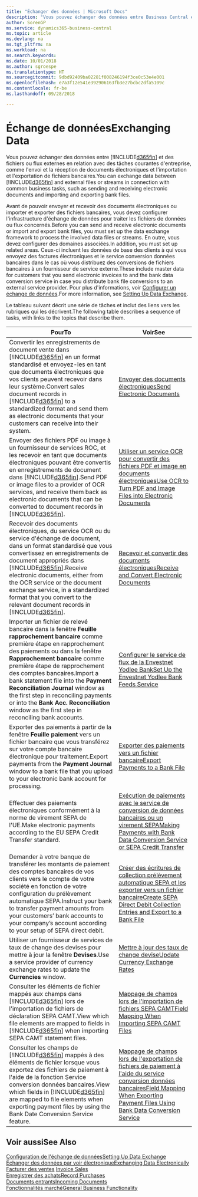 ```yaml
---
title: "Échanger des données | Microsoft Docs"
description: "Vous pouvez échanger des données entre Business Central et des fichiers ou flux externes en relation avec des tâches courantes d'entreprise, comme l'envoi et la réception de documents électroniques et l'importation et l'exportation de fichiers bancaires."
author: SorenGP
ms.service: dynamics365-business-central
ms.topic: article
ms.devlang: na
ms.tgt_pltfrm: na
ms.workload: na
ms.search.keywords: 
ms.date: 10/01/2018
ms.author: sgroespe
ms.translationtype: HT
ms.sourcegitcommit: 9dbd92409ba02281f008246194f3ce0c53e4e001
ms.openlocfilehash: e7a3f12e541e392906163fb3e27bcbc2dfa5109c
ms.contentlocale: fr-be
ms.lasthandoff: 09/28/2018

---
```

# <a name="exchanging-data"></a><span data-ttu-id="14fa5-103">Échange de données</span><span class="sxs-lookup"><span data-stu-id="14fa5-103">Exchanging Data</span></span>
<span data-ttu-id="14fa5-104">Vous pouvez échanger des données entre [!INCLUDE[d365fin](includes/d365fin_md.md)] et des fichiers ou flux externes en relation avec des tâches courantes d'entreprise, comme l'envoi et la réception de documents électroniques et l'importation et l'exportation de fichiers bancaires.</span><span class="sxs-lookup"><span data-stu-id="14fa5-104">You can exchange data between [!INCLUDE[d365fin](includes/d365fin_md.md)] and external files or streams in connection with common business tasks, such as sending and receiving electronic documents and importing and exporting bank files.</span></span>  

<span data-ttu-id="14fa5-105">Avant de pouvoir envoyer et recevoir des documents électroniques ou importer et exporter des fichiers bancaires, vous devez configurer l'infrastructure d'échange de données pour traiter les fichiers de données ou flux concernés.</span><span class="sxs-lookup"><span data-stu-id="14fa5-105">Before you can send and receive electronic documents or import and export bank files, you must set up the data exchange framework to process the involved data files or streams.</span></span> <span data-ttu-id="14fa5-106">En outre, vous devez configurer des domaines associées.</span><span class="sxs-lookup"><span data-stu-id="14fa5-106">In addition, you must set up related areas.</span></span> <span data-ttu-id="14fa5-107">Ceux-ci incluent les données de base des clients à qui vous envoyez des factures électroniques et le service conversion données bancaires dans le cas où vous distribuez des conversions de fichiers bancaires à un fournisseur de service externe.</span><span class="sxs-lookup"><span data-stu-id="14fa5-107">These include master data for customers that you send electronic invoices to and the bank data conversion service in case you distribute bank file conversions to an external service provider.</span></span> <span data-ttu-id="14fa5-108">Pour plus d'informations, voir [Configurer un échange de données](across-set-up-data-exchange.md).</span><span class="sxs-lookup"><span data-stu-id="14fa5-108">For more information, see [Setting Up Data Exchange](across-set-up-data-exchange.md).</span></span>  

 <span data-ttu-id="14fa5-109">Le tableau suivant décrit une série de tâches et inclut des liens vers les rubriques qui les décrivent.</span><span class="sxs-lookup"><span data-stu-id="14fa5-109">The following table describes a sequence of tasks, with links to the topics that describe them.</span></span>  

|<span data-ttu-id="14fa5-110">**Pour**</span><span class="sxs-lookup"><span data-stu-id="14fa5-110">**To**</span></span>|<span data-ttu-id="14fa5-111">**Voir**</span><span class="sxs-lookup"><span data-stu-id="14fa5-111">**See**</span></span>|  
|------------|-------------|  
|<span data-ttu-id="14fa5-112">Convertir les enregistrements de document vente dans [!INCLUDE[d365fin](includes/d365fin_md.md)] en un format standardisé et envoyez\-les en tant que documents électroniques que vos clients peuvent recevoir dans leur système.</span><span class="sxs-lookup"><span data-stu-id="14fa5-112">Convert sales document records in [!INCLUDE[d365fin](includes/d365fin_md.md)] to a standardized format and send them as electronic documents that your customers can receive into their system.</span></span>|[<span data-ttu-id="14fa5-113">Envoyer des documents électroniques</span><span class="sxs-lookup"><span data-stu-id="14fa5-113">Send Electronic Documents</span></span>](sales-how-to-send-electronic-documents.md)|  
|<span data-ttu-id="14fa5-114">Envoyer des fichiers PDF ou image à un fournisseur de services ROC, et les recevoir en tant que documents électroniques pouvant être convertis en enregistrements de document dans [!INCLUDE[d365fin](includes/d365fin_md.md)].</span><span class="sxs-lookup"><span data-stu-id="14fa5-114">Send PDF or image files to a provider of OCR services, and receive them back as electronic documents that can be converted to document records in [!INCLUDE[d365fin](includes/d365fin_md.md)].</span></span>|[<span data-ttu-id="14fa5-115">Utiliser un service OCR pour convertir des fichiers PDF et image en documents électroniques</span><span class="sxs-lookup"><span data-stu-id="14fa5-115">Use OCR to Turn PDF and Image Files into Electronic Documents</span></span>](across-how-use-ocr-pdf-images-files.md)|  
|<span data-ttu-id="14fa5-116">Recevoir des documents électroniques, du service OCR ou du service d'échange de document, dans un format standardisé que vous convertissez en enregistrements de document appropriés dans [!INCLUDE[d365fin](includes/d365fin_md.md)].</span><span class="sxs-lookup"><span data-stu-id="14fa5-116">Receive electronic documents, either from the OCR service or the document exchange service, in a standardized format that you convert to the relevant document records in [!INCLUDE[d365fin](includes/d365fin_md.md)].</span></span>|[<span data-ttu-id="14fa5-117">Recevoir et convertir des documents électroniques</span><span class="sxs-lookup"><span data-stu-id="14fa5-117">Receive and Convert Electronic Documents</span></span>](purchasing-how-to-receive-and-convert-electronic-documents.md)|  
|<span data-ttu-id="14fa5-118">Importer un fichier de relevé bancaire dans la fenêtre **Feuille rapprochement bancaire** comme première étape en rapprochement des paiements ou dans la fenêtre **Rapprochement bancaire** comme première étape de rapprochement des comptes bancaires.</span><span class="sxs-lookup"><span data-stu-id="14fa5-118">Import a bank statement file into the **Payment Reconciliation Journal** window as the first step in reconciling payments or into the **Bank Acc. Reconciliation** window as the first step in reconciling bank accounts.</span></span>|[<span data-ttu-id="14fa5-119">Configurer le service de flux de la Envestnet Yodlee Bank</span><span class="sxs-lookup"><span data-stu-id="14fa5-119">Set Up the Envestnet Yodlee Bank Feeds Service</span></span>](bank-how-setup-bank-statement-service.md)|  
|<span data-ttu-id="14fa5-120">Exporter des paiements à partir de la fenêtre **Feuille paiement** vers un fichier bancaire que vous transférez sur votre compte bancaire électronique pour traitement.</span><span class="sxs-lookup"><span data-stu-id="14fa5-120">Export payments from the **Payment Journal** window to a bank file that you upload to your electronic bank account for processing.</span></span>|[<span data-ttu-id="14fa5-121">Exporter des paiements vers un fichier bancaire</span><span class="sxs-lookup"><span data-stu-id="14fa5-121">Export Payments to a Bank File</span></span>](payables-how-export-payments-bank-file.md)|
|<span data-ttu-id="14fa5-122">Effectuer des paiements électroniques conformément à la norme de virement SEPA de l'UE.</span><span class="sxs-lookup"><span data-stu-id="14fa5-122">Make electronic payments according to the EU SEPA Credit Transfer standard.</span></span>|[<span data-ttu-id="14fa5-123">Exécution de paiements avec le service de conversion de données bancaires ou un virement SEPA</span><span class="sxs-lookup"><span data-stu-id="14fa5-123">Making Payments with Bank Data Conversion Service or SEPA Credit Transfer</span></span>](finance-make-payments-with-bank-data-conversion-service-or-sepa-credit-transfer.md)|  
|<span data-ttu-id="14fa5-124">Demander à votre banque de transférer les montants de paiement des comptes bancaires de vos clients vers le compte de votre société en fonction de votre configuration du prélèvement automatique SEPA.</span><span class="sxs-lookup"><span data-stu-id="14fa5-124">Instruct your bank to transfer payment amounts from your customers’ bank accounts to your company’s account according to your setup of SEPA direct debit.</span></span>|[<span data-ttu-id="14fa5-125">Créer des écritures de collection prélèvement automatique SEPA et les exporter vers un fichier bancaire</span><span class="sxs-lookup"><span data-stu-id="14fa5-125">Create SEPA Direct Debit Collection Entries and Export to a Bank File</span></span>](finance-how-create-sepa-direct-debit-collection-entries-export-bank-file.md)|  
|<span data-ttu-id="14fa5-126">Utiliser un fournisseur de services de taux de change des devises pour mettre à jour la fenêtre **Devises**.</span><span class="sxs-lookup"><span data-stu-id="14fa5-126">Use a service provider of currency exchange rates to update the **Currencies** window.</span></span>|[<span data-ttu-id="14fa5-127">Mettre à jour des taux de change devise</span><span class="sxs-lookup"><span data-stu-id="14fa5-127">Update Currency Exchange Rates</span></span>](finance-how-update-currencies.md)|  
|<span data-ttu-id="14fa5-128">Consulter les éléments de fichier mappés aux champs dans [!INCLUDE[d365fin](includes/d365fin_md.md)] lors de l'importation de fichiers de déclaration SEPA CAMT.</span><span class="sxs-lookup"><span data-stu-id="14fa5-128">View which file elements are mapped to fields in [!INCLUDE[d365fin](includes/d365fin_md.md)] when importing SEPA CAMT statement files.</span></span>|[<span data-ttu-id="14fa5-129">Mappage de champs lors de l'importation de fichiers SEPA CAMT</span><span class="sxs-lookup"><span data-stu-id="14fa5-129">Field Mapping When Importing SEPA CAMT Files</span></span>](across-field-mapping-when-importing-sepa-camt-files.md)|  
|<span data-ttu-id="14fa5-130">Consulter les champs de [!INCLUDE[d365fin](includes/d365fin_md.md)] mappés à des éléments de fichier lorsque vous exportez des fichiers de paiement à l'aide de la fonction Service conversion données bancaires.</span><span class="sxs-lookup"><span data-stu-id="14fa5-130">View which fields in [!INCLUDE[d365fin](includes/d365fin_md.md)] are mapped to file elements when exporting payment files by using the Bank Date Conversion Service feature.</span></span>|[<span data-ttu-id="14fa5-131">Mappage de champs lors de l'exportation de fichiers de paiement à l'aide du service conversion données bancaires</span><span class="sxs-lookup"><span data-stu-id="14fa5-131">Field Mapping When Exporting Payment Files Using Bank Data Conversion Service</span></span>](across-field-mapping-when-exporting-payment-files-using-bank-data-conversion-service.md)|  

## <a name="see-also"></a><span data-ttu-id="14fa5-132">Voir aussi</span><span class="sxs-lookup"><span data-stu-id="14fa5-132">See Also</span></span>  
[<span data-ttu-id="14fa5-133">Configuration de l'échange de données</span><span class="sxs-lookup"><span data-stu-id="14fa5-133">Setting Up Data Exchange</span></span>](across-set-up-data-exchange.md)  
[<span data-ttu-id="14fa5-134">Échanger des données par voir électronique</span><span class="sxs-lookup"><span data-stu-id="14fa5-134">Exchanging Data Electronically</span></span>](across-data-exchange.md)  
<span data-ttu-id="14fa5-135">[Facturer des ventes](sales-how-invoice-sales.md) </span><span class="sxs-lookup"><span data-stu-id="14fa5-135">[Invoice Sales](sales-how-invoice-sales.md) </span></span>  
[<span data-ttu-id="14fa5-136">Enregistrer des achats</span><span class="sxs-lookup"><span data-stu-id="14fa5-136">Record Purchases</span></span>](purchasing-how-record-purchases.md)  
[<span data-ttu-id="14fa5-137">Documents entrants</span><span class="sxs-lookup"><span data-stu-id="14fa5-137">Incoming Documents</span></span>](across-income-documents.md)  
[<span data-ttu-id="14fa5-138">Fonctionnalités marché</span><span class="sxs-lookup"><span data-stu-id="14fa5-138">General Business Functionality</span></span>](ui-across-business-areas.md)  


